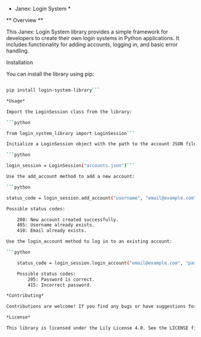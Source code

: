 * Janex: Login System *

** Overview **

This Janex: Login System library provides a simple framework for developers to create their own login systems in Python applications. It includes functionality for adding accounts, logging in, and basic error handling.

Installation

You can install the library using pip:

```bash

pip install login-system-library```

*Usage*

Import the LoginSession class from the library:

```python

from login_system_library import LoginSession```

Initialize a LoginSession object with the path to the account JSON file:

```python

login_session = LoginSession("accounts.json")```

Use the add_account method to add a new account:

```python

status_code = login_session.add_account("username", "email@example.com", "password123")```

Possible status codes:

    200: New account created successfully.
    405: Username already exists.
    410: Email already exists.

Use the login_account method to log in to an existing account:

```python

    status_code = login_session.login_account("email@example.com", "password123")```

    Possible status codes:
        205: Password is correct.
        415: Incorrect password.

*Contributing*

Contributions are welcome! If you find any bugs or have suggestions for improvements, please open an issue or submit a pull request on GitHub.

*License*

This library is licensed under the Lily License 4.0. See the LICENSE file for details.
